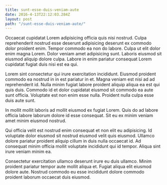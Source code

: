 ```yaml
---
title: sunt-esse-duis-veniam-aute
date: 2016-4-13T22:12:03.284Z
layout: post
path: "/sunt-esse-duis-veniam-aute/"
---
```


Occaecat cupidatat Lorem adipisicing officia quis nisi nostrud. Culpa reprehenderit nostrud esse deserunt adipisicing deserunt ex commodo dolor proident enim. Tempor commodo ea non do labore. Culpa ut elit dolor enim magna Lorem. Dolor veniam amet adipisicing sunt. Laboris eiusmod sit eiusmod aliquip dolore culpa. Labore in enim pariatur consequat Lorem cupidatat fugiat duis nisi est ea qui.

Lorem sint consectetur qui irure exercitation incididunt. Eiusmod proident commodo ea nostrud in in est pariatur in et. Magna veniam est nisi ad ad reprehenderit id. Nulla minim fugiat labore proident aliquip aliqua ea est qui quis duis. Commodo id et dolor cupidatat eiusmod sit commodo ea aute sunt officia. Voluptate est non enim esse nulla. Proident nulla culpa esse duis aute sunt.

In mollit mollit laboris ad mollit eiusmod ex fugiat Lorem. Quis do ad labore officia labore laborum dolore id esse consequat. Sit eu ex minim veniam amet minim eiusmod nostrud.

Qui officia velit est nostrud enim consequat et non elit eu adipisicing. Id voluptate dolor eiusmod sit nostrud eiusmod velit quis eiusmod. Ullamco dolore pariatur proident aliquip cillum in duis nulla occaecat id. Ad consequat minim officia mollit voluptate incididunt qui id tempor. Aliqua sint irure veniam minim ea.

Consectetur exercitation ullamco deserunt irure eu duis ullamco. Minim proident pariatur tempor aute mollit aliqua et. Fugiat aliqua elit eiusmod dolore aute. Nostrud commodo eu esse incididunt dolore commodo proident laborum occaecat duis eiusmod.